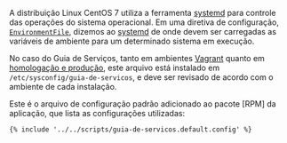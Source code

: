 A distribuição Linux CentOS 7 utiliza a ferramenta [systemd] para controle das operações do sistema operacional. Em uma diretiva de configuração, [`EnvironmentFile`][systemd-envfile], dizemos ao [systemd] de onde devem ser carregadas as variáveis de ambiente para um determinado sistema em execução.

No caso do Guia de Serviços, tanto em ambientes [Vagrant] quanto em [homologação e produção][prod], este arquivo está instalado em `/etc/sysconfig/guia-de-servicos`, e deve ser revisado de acordo com o ambiente de cada instalação.

Este é o arquivo de configuração padrão adicionado ao pacote [RPM] da aplicação, que lista as configurações utilizadas:

<pre><code class="lang-bash">{% include '../../scripts/guia-de-servicos.default.config' %}</code></pre>

[spring-boot-config]:http://docs.spring.io/spring-boot/docs/current/reference/html/boot-features-external-config.html#boot-features-external-config
[spring-boot]:http://projects.spring.io/spring-boot/
[systemd]:http://www.freedesktop.org/wiki/Software/systemd/
[systemd-envfile]:http://www.freedesktop.org/software/systemd/man/systemd.exec.html
[YAML]:http://yaml.org/
[ElasticSearch]:./elasticsearch.md
[Thymeleaf]:http://www.thymeleaf.org
[Vagrant]:./deploy-vagrant.md
[JavaMail]:http://www.oracle.com/technetwork/java/javamail/index.html
[prod]:./deploy-homologacao-producao.md
[Piwik]:http://www.piwik.org
[STARTTLS]:http://en.wikipedia.org/wiki/STARTTLS